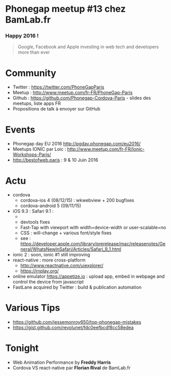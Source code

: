 # Phonegap meetup #13 chez BamLab.fr

### Happy 2016 !

> Google, Facebook and Apple investing in web tech and developers more than ever

# Community

 - Twitter : https://twitter.com/PhoneGapParis
 - Meetup : http://www.meetup.com/fr-FR/PhoneGap-Paris
 - Github : https://github.com/Phonegap-Cordova-Paris - slides des meetups, liste apps FR
 - Propositions de talk à envoyer sur GitHub

# Events

 - Phonegap day EU 2016 http://pgday.phonegap.com/eu2016/
 - Meetups IONIC par Loic : http://www.meetup.com/fr-FR/Ionic-Workshops-Paris/
 - http://bestofweb.paris : 9 & 10 Juin 2016

# Actu

 - cordova
    - cordova-ios 4 (08/12/15) : wkwebview + 200 bugfixes
    - cordova-android 5 (09/11/15)
 - iOS 9.3 : Safari 9.1 :
    - <picture>
    - devtools fixes
    - Fast-Tap with viewport with width=device-width or user-scalable=no
    - CSS : will-change + various font/style fixes
    - see : https://developer.apple.com/library/prerelease/mac/releasenotes/General/WhatsNewInSafari/Articles/Safari_9_1.html
 - ionic 2 : soon, ionic #1 still improving
 - react-native : more cross-platform
    - http://www.reactnative.com/uiexplorer/
    - https://rnplay.org/
 - online emulator https://appetize.io : upload app, embed in webpage and control the device from javascript
 - FastLane acquired by Twitter : build & publication automation

# Various Tips

 - https://github.com/jessemonroy650/top-phonegap-mistakes
 - https://gist.github.com/revolunet/fdc0eefbcdf8cc58edea

# Tonight

 - Web Animation Performance by **Freddy Harris**
 - Cordova VS react-native par **Florian Rival** de BamLab.fr